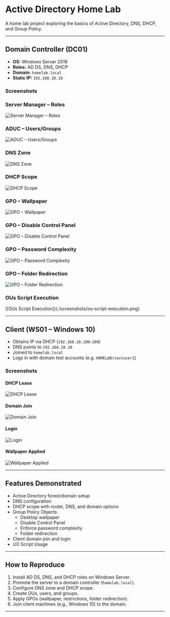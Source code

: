 # Active Directory Home Lab

A home lab project exploring the basics of Active Directory, DNS, DHCP, and Group Policy.

---

## Domain Controller (DC01)
- **OS:** Windows Server 2019  
- **Roles:** AD DS, DNS, DHCP  
- **Domain:** `homelab.local`  
- **Static IP:** `192.168.10.10`  

### Screenshots
### Server Manager – Roles
![Server Manager – Roles](./screenshots/server-manager-roles.png)

### ADUC – Users/Groups
![ADUC – Users/Groups](./screenshots/aduc-users-groups.png)

### DNS Zone
![DNS Zone](./screenshots/dns-forward-zone.png)

### DHCP Scope
![DHCP Scope](./screenshots/dhcp-scope.png)

### GPO – Wallpaper
![GPO – Wallpaper](./screenshots/gpo-wallpaper.png)

### GPO – Disable Control Panel
![GPO – Disable Control Panel](./screenshots/gpo-disable-controlpanel.png)

### GPO – Password Complexity
![GPO – Password Complexity](./screenshots/gpo-password-complexity.png)

### GPO – Folder Redirection
![GPO – Folder Redirection](./screenshots/folder-redirection-gpo.png)

### OUs Script Execution
![OUs Script Execution])(./screenshots/ou-script-execution.png)

---

## Client (WS01 – Windows 10)
- Obtains IP via DHCP (`192.168.10.100–200`)
- DNS points to `192.168.10.10`
- Joined to `homelab.local`
- Logs in with domain test accounts (e.g. `HOMELAB\testuser1`)

### Screenshots
#### DHCP Lease
![DHCP Lease](./screenshots/ws01-dhcp-lease.png)

#### Domain Join
![Domain Join](./screenshots/ws01-domain-join.png)

#### Login
![Login](./screenshots/ws01-login.png)

#### Wallpaper Applied
![Wallpaper Applied](./screenshots/ws01-desktop-wallpaper.png)

---

## Features Demonstrated
- Active Directory forest/domain setup
- DNS configuration
- DHCP scope with router, DNS, and domain options
- Group Policy Objects:
  - Desktop wallpaper
  - Disable Control Panel
  - Enforce password complexity
  - Folder redirection
- Client domain join and login
- UO Script Usage

---

## How to Reproduce
1. Install AD DS, DNS, and DHCP roles on Windows Server.  
2. Promote the server to a domain controller (`homelab.local`).  
3. Configure DNS zone and DHCP scope.  
4. Create OUs, users, and groups.  
5. Apply GPOs (wallpaper, restrictions, folder redirection).  
6. Join client machines (e.g., Windows 10) to the domain.  

---
